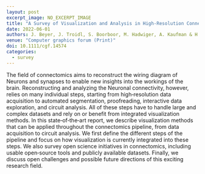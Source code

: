 ```yaml
---
layout: post
excerpt_image: NO_EXCERPT_IMAGE
title: "A Survey of Visualization and Analysis in High‐Resolution Connectomics"
date: 2022-06-01
authors: J. Beyer, J. Troidl, S. Boorboor, M. Hadwiger, A. Kaufman & H. Pfister
venue: "Computer graphics forum (Print)"
doi: 10.1111/cgf.14574
categories:
  - survey
---
```

The field of connectomics aims to reconstruct the wiring diagram of Neurons and synapses to enable new insights into the workings of the brain. Reconstructing and analyzing the Neuronal connectivity, however, relies on many individual steps, starting from high‐resolution data acquisition to automated segmentation, proofreading, interactive data exploration, and circuit analysis. All of these steps have to handle large and complex datasets and rely on or benefit from integrated visualization methods. In this state‐of‐the‐art report, we describe visualization methods that can be applied throughout the connectomics pipeline, from data acquisition to circuit analysis. We first define the different steps of the pipeline and focus on how visualization is currently integrated into these steps. We also survey open science initiatives in connectomics, including usable open‐source tools and publicly available datasets. Finally, we discuss open challenges and possible future directions of this exciting research field.

